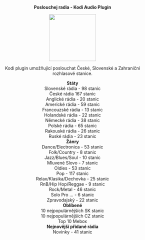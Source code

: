 <p align="center"><b> Poslouchej radia - Kodi Audio Plugin</b></p>
<p align="center">
  <img width="150" height="150" src="https://i46.servimg.com/u/f46/19/40/01/67/icon11.png">
</p>
<p align="center">Kodi plugin umožňující poslouchat České, Slovenské a Zahraniční rozhlasové stanice.<br>

<p align="center"><b> Státy</b><br>
Slovenské rádia - 98 stanic<br>
České rádia 167 stanic<br>
Anglické rádia - 20 stanic<br>
Americké rádia - 59 stanic<br>
Francouzské rádia - 13 stanic<br>
Holandské rádia - 22 stanic<br>
Německé rádia - 38 stanic<br>
Polské rádia - 65 stanic<br>
Rakouské rádia - 26 stanic<br>
Ruské rádia - 23 stanic<br>
<b>Žánry</b><br>
Dance/Electronica - 53 stanic<br>
Folk/Country - 8 stanic<br>
Jazz/Blues/Soul - 10 stanic<br>
Mluvené Slovo - 7 stanic<br>
Oldies - 53 stanic<br>
Pop - 117 stanic<br>
Relax/Klasika/Dechovka - 25 stanic<br>
RnB/Hip Hop/Reggae  - 9 stanic<br>
Rock/Metal - 46 stanic<br>
Solo Pro ... - 6 stanic<br>
Zpravodajský - 22 stanic<br>
<b>Oblíbené</b><br>
10 nejpopulárnějších SK stanic<br>
10 nejpopulárnějších CZ stanic<br>
Top 10 Mebox<br>
<b>Nejnovější přidané rádia</b><br>
Novinky - 41 stanic</p>
